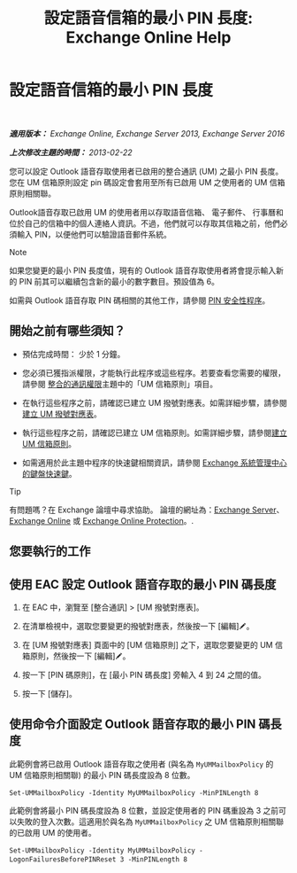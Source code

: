 ﻿---
title: '設定語音信箱的最小 PIN 長度: Exchange Online Help'
TOCTitle: 設定語音信箱的最小 PIN 長度
ms:assetid: b2ecab54-42e6-45af-8322-615cc1f68dd9
ms:mtpsurl: https://technet.microsoft.com/zh-tw/library/Bb124271(v=EXCHG.150)
ms:contentKeyID: 50554053
ms.date: 05/23/2018
mtps_version: v=EXCHG.150
ms.translationtype: MT
---

# 設定語音信箱的最小 PIN 長度

 

_**適用版本：** Exchange Online, Exchange Server 2013, Exchange Server 2016_

_**上次修改主題的時間：** 2013-02-22_

您可以設定 Outlook 語音存取使用者已啟用的整合通訊 (UM) 之最小 PIN 長度。您在 UM 信箱原則設定 pin 碼設定會套用至所有已啟用 UM 之使用者的 UM 信箱原則相關聯。

Outlook語音存取已啟用 UM 的使用者用以存取語音信箱、 電子郵件、 行事曆和位於自己的信箱中的個人連絡人資訊。不過，他們就可以存取其信箱之前，他們必須輸入 PIN，以便他們可以驗證語音郵件系統。


> [!NOTE]  
> 如果您變更的最小 PIN 長度值，現有的 Outlook 語音存取使用者將會提示輸入新的 PIN 前其可以繼續包含新的最小的數字數目。預設值為 6。




如需與 Outlook 語音存取 PIN 碼相關的其他工作，請參閱 [PIN 安全性程序](pin-security-procedures-exchange-2013-help.md)。

## 開始之前有哪些須知？

  - 預估完成時間： 少於 1 分鐘。

  - 您必須已獲指派權限，才能執行此程序或這些程序。若要查看您需要的權限，請參閱 [整合的通訊權限](unified-messaging-permissions-exchange-2013-help.md)主題中的「UM 信箱原則」項目。

  - 在執行這些程序之前，請確認已建立 UM 撥號對應表。如需詳細步驟，請參閱[建立 UM 撥號對應表](create-a-um-dial-plan-exchange-2013-help.md)。

  - 執行這些程序之前，請確認已建立 UM 信箱原則。如需詳細步驟，請參閱[建立 UM 信箱原則](create-a-um-mailbox-policy-exchange-2013-help.md)。

  - 如需適用於此主題中程序的快速鍵相關資訊，請參閱 [Exchange 系統管理中心的鍵盤快速鍵](keyboard-shortcuts-in-the-exchange-admin-center-exchange-online-protection-help.md)。


> [!TIP]  
> 有問題嗎？在 Exchange 論壇中尋求協助。 論壇的網址為：<a href="https://go.microsoft.com/fwlink/p/?linkid=60612">Exchange Server</a>、 <a href="https://go.microsoft.com/fwlink/p/?linkid=267542">Exchange Online</a> 或 <a href="https://go.microsoft.com/fwlink/p/?linkid=285351">Exchange Online Protection</a>。.




## 您要執行的工作

## 使用 EAC 設定 Outlook 語音存取的最小 PIN 碼長度

1.  在 EAC 中，瀏覽至 \[整合通訊\] \> \[UM 撥號對應表\]。

2.  在清單檢視中，選取您要變更的撥號對應表，然後按一下 \[編輯\]![編輯圖示](images/JJ218640.6f53ccb2-1f13-4c02-bea0-30690e6ea71d(EXCHG.150).gif "編輯圖示")。

3.  在 \[UM 撥號對應表\] 頁面中的 \[UM 信箱原則\] 之下，選取您要變更的 UM 信箱原則，然後按一下 \[編輯\]![編輯圖示](images/JJ218640.6f53ccb2-1f13-4c02-bea0-30690e6ea71d(EXCHG.150).gif "編輯圖示")。

4.  按一下 \[PIN 碼原則\]，在 \[最小 PIN 碼長度\] 旁輸入 4 到 24 之間的值。

5.  按一下 \[儲存\]。

## 使用命令介面設定 Outlook 語音存取的最小 PIN 碼長度

此範例會將已啟用 Outlook 語音存取之使用者 (與名為 `MyUMMailboxPolicy` 的 UM 信箱原則相關聯) 的最小 PIN 碼長度設為 8 位數。

    Set-UMMailboxPolicy -Identity MyUMMailboxPolicy -MinPINLength 8

此範例會將最小 PIN 碼長度設為 8 位數，並設定使用者的 PIN 碼重設為 3 之前可以失敗的登入次數。這適用於與名為 `MyUMMailboxPolicy` 之 UM 信箱原則相關聯的已啟用 UM 的使用者。

    Set-UMMailboxPolicy -Identity MyUMMailboxPolicy -LogonFailuresBeforePINReset 3 -MinPINLength 8

